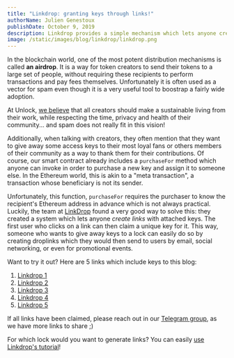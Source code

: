 ```yaml
---
title: "Linkdrop: granting keys through links!"
authorName: Julien Genestoux
publishDate: October 9, 2019
description: Linkdrop provides a simple mechanism which lets anyone create links to "claim" keys for free!
image: /static/images/blog/linkdrop/linkdrop.png
---
```


In the blockchain world, one of the most potent distribution mechanisms is called **an airdrop**. It is a way for token creators to send their tokens to a large set of people, without requiring these recipients to perform transactions and pay fees themselves. Unfortunately it is often used as a vector for spam even though it is a very useful tool to boostrap a fairly wide adoption.

At Unlock, [we believe](/blog/mission-vision/) that all creators should make a sustainable living from their work, while respecting the time, privacy and health of their community... and spam does not really fit in this vision!

Additionally, when talking with creators, they often mention that they want to give away some access keys to their most loyal fans or others members of their community as a way to thank them for their contributions. Of course, our smart contract already includes a `purchaseFor` method which anyone can invoke in order to purchase a new key and assign it to someone else. In the Ethereum world, this is akin to a "meta transaction", a transaction whose beneficiary is not its sender.

Unfortunately, this function, `purchaseFor` requires the purchaser to know the recipient's Ethereum address in advance which is not always practical. Luckily, the team at [LinkDrop](https://linkdrop.io/) found a very good way to solve this: they created a system which lets anyone _create links_ with attached keys. The first user who clicks on a link can then claim a unique key for it. This way, someone who wants to give away keys to a lock can easily do so by creating droplinks which they would then send to users by email, social networking, or even for promotional events.

Want to try it out? Here are 5 links which include keys to this blog:
1. [Linkdrop 1](https://unlock.linkdrop.io/#/receive?weiAmount=100000000000000&tokenAddress=0x0000000000000000000000000000000000000000&tokenAmount=0&expirationTime=12345678910&version=1&chainId=1&linkKey=0x826a1830f35b9c932ee214d40959f5279cdac4a5e94b3c0cef40001b8d63d9aa&linkdropMasterAddress=0x6C0F58AD4eb24da5769412Bf34dDEe698c4d185b&linkdropSignerSignature=0xbabb6eef79f840c45101ac3385b4452dac0b60fff73cb5ebccf381d26f4567ee08b4d4fd0642599e07eea24d374961d0fb77f19acef544d9f2f2bf3cd0df284d1b&campaignId=0&lock=0xB0114bbDCe17e0AF91b2Be32916a1e236cf6034F&article=https%3A%2F%2Funlock-protocol.com%2Fblog%2F)
2. [Linkdrop 2](https://unlock.linkdrop.io/#/receive?weiAmount=100000000000000&tokenAddress=0x0000000000000000000000000000000000000000&tokenAmount=0&expirationTime=12345678910&version=1&chainId=1&linkKey=0xdda46e4ad8b782302ee00b4859dbc42a82f887b3ad57a407b9ac2cd6d58444eb&linkdropMasterAddress=0x6C0F58AD4eb24da5769412Bf34dDEe698c4d185b&linkdropSignerSignature=0xacfeb8d442798219d762c5aba79bdf95ba21bcc10e1a6eeb08fb192cf4b695d615193feccdcd497d1b8c864f264835429f78861e169177e9226395a7d07ee94d1c&campaignId=0&lock=0xB0114bbDCe17e0AF91b2Be32916a1e236cf6034F&article=https%3A%2F%2Funlock-protocol.com%2Fblog%2F)
3. [Linkdrop 3](https://unlock.linkdrop.io/#/receive?weiAmount=100000000000000&tokenAddress=0x0000000000000000000000000000000000000000&tokenAmount=0&expirationTime=12345678910&version=1&chainId=1&linkKey=0x50cb9777a62ac97fc7827f0205eea56601b560b8c96c0b476a23ea3de7909111&linkdropMasterAddress=0x6C0F58AD4eb24da5769412Bf34dDEe698c4d185b&linkdropSignerSignature=0x8eed63b88a3c0883abff8f9e3e7ebf3bf7c09d08abb19e89fd094679accc352a2e14372a2667a74c9cc57df76270cfe0de46421b24576790efde7161713360ec1c&campaignId=0&lock=0xB0114bbDCe17e0AF91b2Be32916a1e236cf6034F&article=https%3A%2F%2Funlock-protocol.com%2Fblog%2F)
4. [Linkdrop 4](https://unlock.linkdrop.io/#/receive?weiAmount=100000000000000&tokenAddress=0x0000000000000000000000000000000000000000&tokenAmount=0&expirationTime=12345678910&version=1&chainId=1&linkKey=0x63af75b48f6dd45678ba08dcfc6b266be56198f80ee0a86c9cda9cba8598ee56&linkdropMasterAddress=0x6C0F58AD4eb24da5769412Bf34dDEe698c4d185b&linkdropSignerSignature=0x3bfb5be7648b5af77a134a4223a2f85f8c75c8091c71407d1c6076974eb283437cc0a31c9db219585efa1c9024c9df2a07e54f68e421d700c077ca0046fbe2921b&campaignId=0&lock=0xB0114bbDCe17e0AF91b2Be32916a1e236cf6034F&article=https%3A%2F%2Funlock-protocol.com%2Fblog%2F)
5. [Linkdrop 5](https://unlock.linkdrop.io/#/receive?weiAmount=100000000000000&tokenAddress=0x0000000000000000000000000000000000000000&tokenAmount=0&expirationTime=12345678910&version=1&chainId=1&linkKey=0x13cc25c7fa22354db7ebc1bdcfe24226c2b1d279b843d96f409812bd74ff08c2&linkdropMasterAddress=0x6C0F58AD4eb24da5769412Bf34dDEe698c4d185b&linkdropSignerSignature=0xa6663cbca6a23e8ca2bec4354320cb73f547bd6abddaf71e9aa2a1afb22c15c573e5dea4f05187db1919f33f74bdcd001781c07eb8f20ab557d48bcd30a4da741c&campaignId=0&lock=0xB0114bbDCe17e0AF91b2Be32916a1e236cf6034F&article=https%3A%2F%2Funlock-protocol.com%2Fblog%2F)

If all links have been claimed, please reach out in our [Telegram group](https://t.me/unlockprotocol), as we have more links to share ;)

For which lock would you want to generate links? You can easily [use Linkdrop's tutorial](https://github.com/LinkdropHQ/linkdrop-unlock)!
